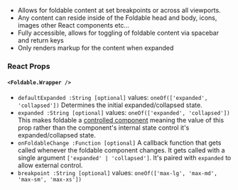 * Allows for foldable content at set breakpoints or across all viewports.
* Any content can reside inside of the Foldable head and body, icons, images other React components etc...
* Fully accessible, allows for toggling of foldable content via spacebar and return keys
* Only renders markup for the content when expanded

### React Props
#### `<Foldable.Wrapper />`
* `defaultExpanded :String [optional]` values: `oneOf(['expanded', 'collapsed'])`
  Determines the initial expanded/collapsed state.
* `expanded :String [optional]` values: `oneOf(['expanded', 'collapsed'])`
This makes foldable a [controlled component](https://facebook.github.io/react/docs/forms.html#controlled-components)
meaning the value of this prop rather than the component's internal state control it's expanded/collapsed state.
* `onFoldableChange :Function [optional]`
A callback function that gets called whenever the foldable component changes.  It gets called with a single argument `['expanded' | 'collapsed']`.
It's paired with `expanded` to allow external control.
* `breakpoint :String [optional]`
values: `oneOf(['max-lg', 'max-md', 'max-sm', 'max-xs'])`
